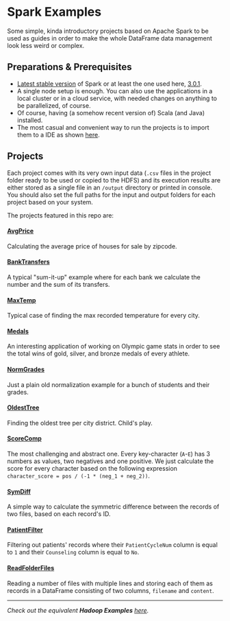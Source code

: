 # Spark Examples
Some simple, kinda introductory projects based on Apache Spark to be used as guides in order to make the whole DataFrame data management look less weird or complex.

## Preparations & Prerequisites
* [Latest stable version](https://spark.apache.org/docs/latest/) of Spark or at least the one used here, [3.0.1](https://spark.apache.org/docs/3.0.1/).
*  A single node setup is enough. You can also use the applications in a local cluster or in a cloud service, with needed changes on anything to be parallelized, of course.
* Of course, having (a somehow recent version of) Scala (and Java) installed. 
* The most casual and convenient way to run the projects is to import them to a IDE as shown [here](https://sparkbyexamples.com/spark/spark-setup-run-with-scala-intellij/).

## Projects
Each project comes with its very own input data (`.csv` files in the project folder ready to be used or copied to the HDFS) and its execution results are either stored as a single file in an `/output` directory or printed in console. You should also set the full paths for the input and output folders for each project based on your system.

The projects featured in this repo are:

#### [AvgPrice](https://github.com/Coursal/Spark-Examples/tree/main/AvgPrice)
Calculating the average price of houses for sale by zipcode.

#### [BankTransfers](https://github.com/Coursal/Spark-Examples/tree/main/BankTransfers)
A typical "sum-it-up" example where for each bank we calculate the number and the sum of its transfers.

#### [MaxTemp](https://github.com/Coursal/Spark-Examples/tree/main/MaxTemp)
Typical case of finding the max recorded temperature for every city.

#### [Medals](https://github.com/Coursal/Spark-Examples/tree/main/Medals)
An interesting application of working on Olympic game stats  in order to see the total wins of gold, silver, and bronze medals of every athlete.

#### [NormGrades](https://github.com/Coursal/Spark-Examples/tree/main/NormGrades)
Just a plain old normalization example for a bunch of students and their grades.

#### [OldestTree](https://github.com/Coursal/Spark-Examples/tree/main/OldestTree)
Finding the oldest tree per city district. Child's play.

#### [ScoreComp](https://github.com/Coursal/Spark-Examples/tree/main/ScoreComp)
The most challenging and abstract one. Every key-character (`A`-`E`) has 3 numbers as values, two negatives and one positive. We just calculate the score for every character based on the following expression `character_score = pos / (-1 * (neg_1 + neg_2))`.

#### [SymDiff](https://github.com/Coursal/Spark-Examples/tree/main/SymDiff)
A simple way to calculate the symmetric difference between the records of two files, based on each record's ID.

#### [PatientFilter](https://github.com/Coursal/Spark-Examples/tree/main/PatientFilter)
Filtering out patients' records where their `PatientCycleNum` column is equal to `1` and their `Counseling` column is equal to `No`.

#### [ReadFolderFiles](https://github.com/Coursal/Spark-Examples/tree/main/ReadFolderFiles)
Reading a number of files with multiple lines and storing each of them as records in a DataFrame consisting of two columns, `filename` and `content`.

---

_Check out the equivalent **Hadoop Examples** [here](https://github.com/Coursal/Hadoop-Examples)._
